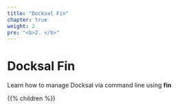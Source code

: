 ```yaml
---
title: "Docksal Fin"
chapter: true
weight: 2
pre: "<b>2. </b>"
---
```


# Docksal Fin

Learn how to manage Docksal via command line using **fin**

{{% children %}}
